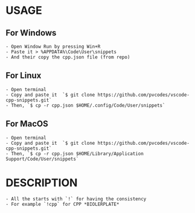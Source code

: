 # USAGE

## For Windows
    - Open Window Run by pressing Win+R
    - Paste it > %APPDATA%\Code\User\snippets
    - And their copy the cpp.json file (from repo)

## For Linux
    - Open terminal
    - Copy and paste it  `$ git clone https://github.com/pvcodes/vscode-cpp-snippets.git`
    - Then, `$ cp -r cpp.json $HOME/.config/Code/User/snippets`

## For MacOS
    - Open terminal
    - Copy and paste it  `$ git clone https://github.com/pvcodes/vscode-cpp-snippets.git`
    - Then, `$ cp -r cpp.json $HOME/Library/Application Support/Code/User/snippets`


# DESCRIPTION
 
    - All the starts with `!` for having the consistency
    - For example `!cpp` for CPP *BIOLERPLATE*
    